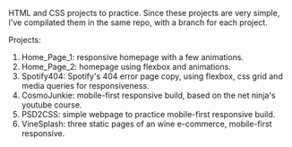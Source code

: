 HTML and CSS projects to practice. Since these projects are very simple, I've compilated them in the same repo, with a branch for each project.

Projects:
1. Home_Page_1: responsive homepage with a few animations.
2. Home_Page_2: homepage using flexbox and animations.
3. Spotify404: Spotify's 404 error page copy, using flexbox, css grid and media queries for responsiveness.
4. CosmoJunkie: mobile-first responsive build, based on the net ninja's youtube course.
5. PSD2CSS: simple webpage to practice mobile-first responsive build.
6. VineSplash: three static pages of an wine e-commerce, mobile-first responsive.
